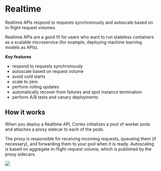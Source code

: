# Realtime

Realtime APIs respond to requests synchronously and autoscale based on in-flight request volumes.

Realtime APIs are a good fit for users who want to run stateless containers as a scalable microservice (for example, deploying machine learning models as APIs).

**Key features**

* respond to requests synchronously
* autoscale based on request volume
* avoid cold starts
* scale to zero
* perform rolling updates
* automatically recover from failures and spot instance termination
* perform A/B tests and canary deployments

## How it works

When you deploy a Realtime API, Cortex initializes a pool of worker pods and attaches a proxy sidecar to each of the pods.

The proxy is responsible for receiving incoming requests, queueing them (if necessary), and forwarding them to your pod when it is ready. Autoscaling is based on aggregate in-flight request volume, which is published by the proxy sidecars.

![](https://user-images.githubusercontent.com/808475/146854245-ed0fc153-d083-47d8-a7e2-ac5beb114ee6.png)
